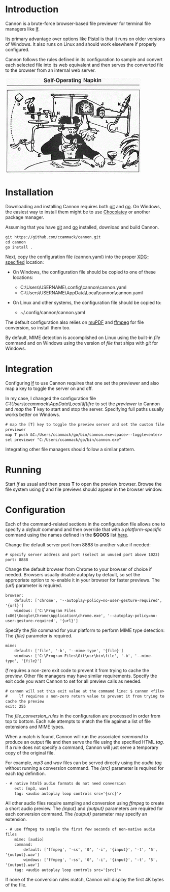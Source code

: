 # Introduction

Cannon is a brute-force browser-based file previewer for terminal file managers like [lf](https://github.com/gokcehan/lf).

Its primary advantage over options like [Pistol](https://github.com/doronbehar/pistol) is that it runs on older versions of Windows. It also runs on Linux and should work elsewhere if properly configured.

Cannon follows the rules defined in its configuration to sample and convert each selected file into its web equivalent and then serves the converted file to the browser from an internal web server.

![Rube Goldberg's Self-Operating Napkin](Rube_Goldberg's__Self-Operating_Napkin__(cropped).gif "Image source: Wikimedia Commons")

# Installation

Downloading and installing Cannon requires both [git](https://git-scm.com/) and [go](https://go.dev/). On Windows, the easiest way to install them might be to use [Chocolatey](https://chocolatey.org/) or another package manager.

Assuming that you have [git](https://community.chocolatey.org/packages?q=git) and [go](https://community.chocolatey.org/packages?q=go) installed, download and build Cannon.

	git https://github.com/ccammack/cannon.git
	cd cannon
	go install .

Next, copy the configuration file (cannon.yaml) into the proper [XDG-specified](https://github.com/adrg/xdg) location:

* On Windows, the configuration file should be copied to one of these locations:
  * C:\\Users\\USERNAME\\.config\\cannon\\cannon.yaml
  * C:\Users\\USERNAME\\AppData\\Local\\cannon\\cannon.yaml

* On Linux and other systems, the configuration file should be copied to:
  * ~/.config/cannon/cannon.yaml

The default configuration also relies on [muPDF](https://community.chocolatey.org/packages?q=mupdf) and [ffmpeg](https://community.chocolatey.org/packages?q=ffmpeg) for file conversion, so install them too.

By default, MIME detection is accomplished on Linux using the built-in *file* command and on Windows using the version of *file* that ships with *git* for Windows.

# Integration

Configuring [lf](https://github.com/gokcehan/lf) to use Cannon requires that one set the previewer and also map a key to toggle the server on and off.

In my case, I changed the configuration file *C:\\Users\\ccammack\\AppData\\Local\\lf\\lfrc* to set the *previewer* to Cannon and *map* the **T** key to start and stop the server.
Specifying full paths usually works better on Windows.

	# map the [T] key to toggle the preview server and set the custom file previewer
	map T push &C:/Users/ccammack/go/bin/cannon.exe<space>--toggle<enter>
	set previewer "C:/Users/ccammack/go/bin/cannon.exe"

Integrating other file managers should follow a similar pattern.

# Running

Start *lf* as usual and then press **T** to open the preview browser. Browse the file system using *lf* and file previews should appear in the browser window.

# Configuration

Each of the command-related sections in the configuration file allows one to specify a *default* command and then override that with a *platform-specific* command
using the names defined in the **$GOOS** list [here](https://go.dev/doc/install/source#environment).

Change the default server port from 8888 to another value if needed:

	# specify server address and port (select an unused port above 1023)
	port: 8888

Change the default browser from Chrome to your browser of choice if needed.
Browsers usually disable autoplay by default, so set the appropriate option to re-enable it in your browser for faster previews.
The *{url}* parameter is required.

	browser:
		default: ['chrome', '--autoplay-policy=no-user-gesture-required', '{url}']
		windows: ['C:\Program Files (x86)\Google\Chrome\Application\chrome.exe', '--autoplay-policy=no-user-gesture-required', '{url}']

Specify the *file* command for your platform to perform MIME type detection:
The *{file}* parameter is required.

	mime:
		default: ['file', '-b', '--mime-type', '{file}']
		windows: ['C:\Program Files\Git\usr\bin\file', '-b', '--mime-type', '{file}']

*lf* requires a non-zero exit code to prevent it from trying to cache the preview. Other file managers may have similar requirements.
Specify the exit code you want Cannon to set for all preview calls as needed.

	# cannon will set this exit value at the command line: $ cannon <file>
	#     lf requires a non-zero return value to prevent it from trying to cache the preview
	exit: 255

The *file_conversion_rules* in the configuration are processed in order from top to bottom.
Each rule attempts to match the file against a list of file extensions and MIME types.

When a match is found, Cannon will run the associated *command* to produce an output file and then serve the file using the specified HTML *tag*.
If a rule does not specify a command, Cannon will just serve a temporary copy of the original file.

For example, *mp3* and *wav* files can be served directly using the *audio tag* without running a conversion command.
The *{src}* parameter is required for each *tag* definition.

	- # native html5 audio formats do not need conversion
		ext: [mp3, wav]
		tag: <audio autoplay loop controls src='{src}'>

All other audio files require sampling and conversion using *ffmpeg* to create a short audio preview.
The *{input}* and *{output}* parameters are required for each conversion command.
The *{output}* parameter may specify an extension.

	- # use ffmpeg to sample the first few seconds of non-native audio files
		mime: [audio]
		command:
			default: ['ffmpeg', '-ss', '0', '-i', '{input}', '-t', '5', '{output}.wav']
			windows: ['ffmpeg', '-ss', '0', '-i', '{input}', '-t', '5', '{output}.wav']
		tag: <audio autoplay loop controls src='{src}'>

If none of the conversion rules match, Cannon will display the first 4K bytes of the file.
